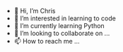 - 👋 Hi, I’m Chris
- 👀 I’m interested in learning to code
- 🌱 I’m currently learning Python
- 💞️ I’m looking to collaborate on ...
- 📫 How to reach me ...

<!---
chris-wayn/chris-wayn is a ✨ special ✨ repository because its `README.md` (this file) appears on your GitHub profile.
You can click the Preview link to take a look at your changes.
--->
